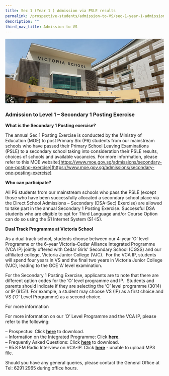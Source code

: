 ```yaml
---
title: Sec 1 (Year 1 ) Admission via PSLE results
permalink: /prospective-students/admission-to-VS/sec-1-year-1-admission-via-psle-results/
description: ""
third_nav_title: Admission to VS
---
```

![](/images/admissions_header_photo.jpg)

### Admission to Level 1 – Secondary 1 Posting Exercise

**What is the Secondary 1 Posting exercise?**

The annual Sec 1 Posting Exercise is conducted by the Ministry of Education (MOE) to post Primary Six (P6) students from our mainstream schools who have passed their Primary School Leaving Examinations (PSLE) to a secondary school taking into consideration their PSLE results, choices of schools and available vacancies. For more information, please refer to this MOE website:[https://www.moe.gov.sg/admissions/secondary-one-posting-exercise](https://www.moe.gov.sg/admissions/secondary-one-posting-exercise)

**Who can participate?**

All P6 students from our mainstream schools who pass the PSLE (except those who have been successfully allocated a secondary school place via the Direct School Admissions – Secondary (DSA-Sec) Exercise) are allowed to take part in the annual Secondary 1 Posting Exercise. Successful DSA students who are eligible to opt for Third Language and/or Course Option can do so using the S1 Internet System (S1-IS).

**Dual Track Programme at Victoria School**

As a dual track school, students choose between our 4-year ‘O’ level Programme or the 6-year Victoria-Cedar Alliance Integrated Programme (VCA IP) jointly offered with Cedar Girls’ Secondary School (CGSS) and our affiliated college, Victoria Junior College (VJC).  For the VCA IP, students will spend four years in VS and the final two years in Victoria Junior College (VJC), leading to the GCE ‘A’ level examination.  

For the Secondary 1 Posting Exercise, applicants are to note that there are different option codes for the ‘O’ level programme and IP.  Students and parents should indicate if they are selecting the ‘O’ level programme (3014) or IP (9151). For example, a student may choose VS (IP) as a first choice and VS (‘O’ Level Programme) as a second choice.

For more information

For more information on our ‘O’ Level Programme and the VCA IP, please refer to the following:

– Prospectus: Click [**here**](https://victoria.moe.edu.sg/wp-content/uploads/2021/12/2020-VS-Prospectus.pdf) to download.  
– Information on the Integrated Programme: Click [**here**](/our-curriculum/academic-development/integrated-programme/).  
– Frequently Asked Questions: Click [**here**](https://victoria.moe.edu.sg/wp-content/uploads/2021/12/FAQs.pdf) to download.  
– 95.8 FM Radio Interview on VCA-IP. Click [**here**](https://victoria.moe.edu.sg/wp-content/uploads/2021/12/FM-958-VCA-Interview-23112011.mp3) - unable to upload MP3 file.

Should you have any general queries, please contact the General Office at Tel: 6291 2965 during office hours.